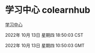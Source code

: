 # 学习中心 colearnhub
[学习中心](http://27.19.33.125:56308/colearnhub/)

2022年 10月 13日 星期四 18:50:03 CST

2022年 10月 13日 星期四 10:50:03 GMT
